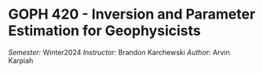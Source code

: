 # GOPH 420 - Inversion and Parameter Estimation for Geophysicists 
*Semester:* Winter2024 
*Instructor:* Brandon Karchewski 
*Author:* Arvin Karpiah
